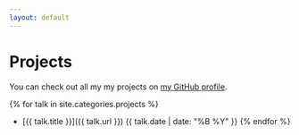 ```yaml
---
layout: default
---
```


# Projects

You can check out all my my projects on [my GitHub profile](https://github.com/dabio).

{% for talk in site.categories.projects %}
- [{{ talk.title }}]({{ talk.url }})
  <time datetime="{{ talk.date | date_to_xmlschema }}">{{ talk.date | date: "%B %Y"  }}</time>
{% endfor %}
